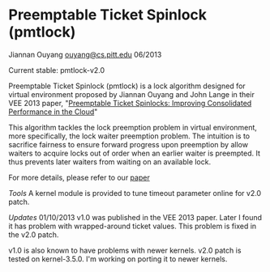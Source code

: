# Preemptable Ticket Spinlock (pmtlock)
Jiannan Ouyang
ouyang@cs.pitt.edu
06/2013

Current stable:  pmtlock-v2.0 

Preemptable Ticket Spinlock (pmtlock) is a lock algorithm designed for virtual
environment proposed by Jiannan Ouyang and John Lange in their VEE 2013 paper, 
"[Preemptable Ticket Spinlocks: Improving Consolidated Performance in the Cloud](http://www.cs.pitt.edu/~ouyang/files/publication/preemptable_lock-ouyang-vee13.pdf)"

This algorithm tackles the lock preemption problem in virtual environment, more
specifically, the lock waiter preemption problem.  The intuition is to
sacrifice fairness to ensure forward progress upon preemption by allow waiters to
acquire locks out of order when an earlier waiter is preempted.  It thus prevents later
waiters from waiting on an available lock.

For more details, please refer to our [paper](http://www.cs.pitt.edu/~ouyang/files/publication/preemptable_lock-ouyang-vee13.pdf) 

*Tools*
A kernel module is provided to tune timeout parameter online for v2.0 patch.

*Updates*
01/10/2013
v1.0 was published in the VEE 2013 paper. Later I found it has problem
with wrapped-around ticket values. This problem is fixed in the v2.0 patch. 

v1.0 is also known to have problems with newer kernels. v2.0 patch is tested on
kernel-3.5.0. I'm working on porting it to newer kernels.


